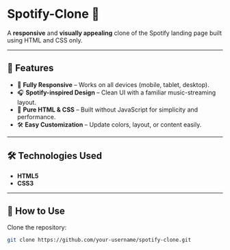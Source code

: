 # Spotify-Clone 🎵

A **responsive** and **visually appealing** clone of the Spotify landing page built using HTML and CSS only.

---

## 🚀 Features

- 📱 **Fully Responsive** – Works on all devices (mobile, tablet, desktop).
- 🎧 **Spotify-inspired Design** – Clean UI with a familiar music-streaming layout.
- 🎨 **Pure HTML & CSS** – Built without JavaScript for simplicity and performance.
- 🛠️ **Easy Customization** – Update colors, layout, or content easily.

---

## 🛠 Technologies Used

- **HTML5**
- **CSS3**

---

## 🎯 How to Use

Clone the repository:

   ```bash
   git clone https://github.com/your-username/spotify-clone.git
   ```



